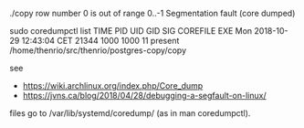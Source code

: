 
./copy
row number 0 is out of range 0..-1
Segmentation fault (core dumped)

sudo coredumpctl list
TIME                            PID   UID   GID SIG COREFILE  EXE
Mon 2018-10-29 12:43:04 CET   21344  1000  1000  11 present   /home/thenrio/src/thenrio/postgres-copy/copy

see

* https://wiki.archlinux.org/index.php/Core_dump
* https://jvns.ca/blog/2018/04/28/debugging-a-segfault-on-linux/

files go to /var/lib/systemd/coredump/ (as in man coredumpctl).
